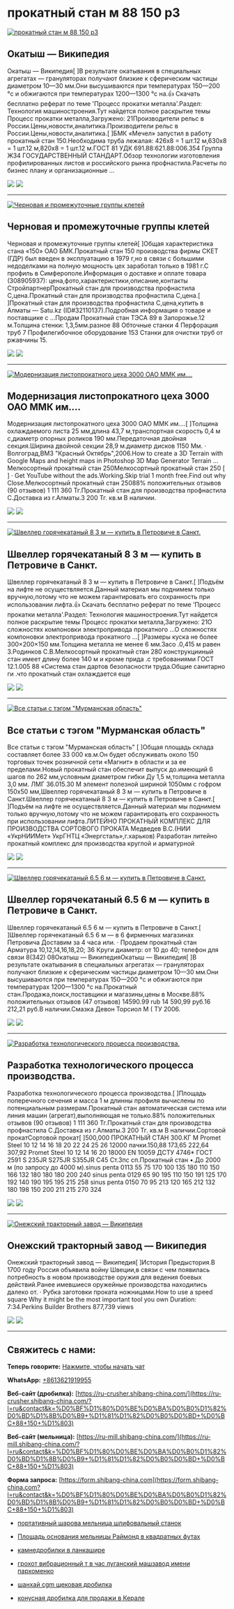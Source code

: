 # прокатный стан м 88 150 р3

<a href="https://swt.shibang-china.com/?l=ru&img&k=%D0%BF%D1%80%D0%BE%D0%BA%D0%B0%D1%82%D0%BD%D1%8B%D0%B9+%D1%81%D1%82%D0%B0%D0%BD+%D0%BC+88+150+%D1%803" target="_blank">![прокатный стан м 88 150 р3](http://static.shibang-china.com/all-800x300/197.jpg)</a>

## Окатыш — Википедия
Окатыш — Википедия[ ]В результате окатывания в специальных агрегатах — грануляторах получают близкие к сферическим частицы диаметром 10—30 мм.Они высушиваются при температурах 150—200 &#176;c и обжигаются при температурах 1200—1300 &#176;c на.👍 Скачать бесплатно реферат по теме 'Процесс прокатки металла'.Раздел: Технология машиностроения.Тут найдется полное раскрытие темы Процесс прокатки металла,Загружено: 21Производители рельс в России.Цены,новости,аналитика.Производители рельс в России.Цены,новости,аналитика.[ ]БМК &#171;Мечел&#187; запустил в работу прокатный стан 150.Необходима труба лежалая: 426х8 = 1 шт.12 м,630х8 = 1 шт.12 м,820х8 = 1 шт.12 м.ГОСТ 81 УДК 691.88:621.88:006.354 Группа Ж34 ГОСУДАРСТВЕННЫЙ СТАНДАРТ.Обзор технологии изготовления профилированных листов и российского рынка профнастила.Расчеты по бизнес плану и организационные …


<a href="https://whatsapp.shibangsoft.com/WhatsApp.php" target="_blank" title="WhatsApp">![](http://static.shibang-china.com/icon/whatsapp.png)</a> <a href="https://swt.shibang-china.com/?l=ru&icon&k=%D0%BF%D1%80%D0%BE%D0%BA%D0%B0%D1%82%D0%BD%D1%8B%D0%B9+%D1%81%D1%82%D0%B0%D0%BD+%D0%BC+88+150+%D1%803" target="_blank">![](http://static.shibang-china.com/icon/chat-ru.png)</a>

---

<a href="https://swt.shibang-china.com/?l=ru&img&k=%D0%BF%D1%80%D0%BE%D0%BA%D0%B0%D1%82%D0%BD%D1%8B%D0%B9+%D1%81%D1%82%D0%B0%D0%BD+%D0%BC+88+150+%D1%803" target="_blank">![Черновая и промежуточные группы клетей](http://static.shibang-china.com/all-800x300/837.jpg)</a>

## Черновая и промежуточные группы клетей
Черновая и промежуточные группы клетей[ ]Общая характеристика стана &#171;150&#187; ОАО БМК.Прокатный стан 150 производства фирмы СКЕТ (ГДР) был введен в эксплуатацию в 1979 г,но в связи с большими недоделками на полную мощность цех заработал только в 1981 г.С профиль в Симферополе.Информация о доставке и оплате товара (308905937): цена,фото,характеристики,описание,контакты СтройпартнерПрокатный стан для производства профнастила С,цена.Прокатный стан для производства профнастила С,цена.[ ]Прокатный стан для производства профнастила С,цена,купить в Алматы — Satu.kz (ID#32110137).Подробная информация о товаре и поставщике с …Продам Прокатный стан ТЭСА 89 в Запорожье.12 м.Толщина стенки: 1,3,5мм.разное 88 Обточные станки 4 Перфорация труб 7 Профилегибочное оборудование 153 Станки для очистки труб от ржавчины 15.


<a href="https://whatsapp.shibangsoft.com/WhatsApp.php" target="_blank" title="WhatsApp">![](http://static.shibang-china.com/icon/whatsapp.png)</a> <a href="https://swt.shibang-china.com/?l=ru&icon&k=%D0%BF%D1%80%D0%BE%D0%BA%D0%B0%D1%82%D0%BD%D1%8B%D0%B9+%D1%81%D1%82%D0%B0%D0%BD+%D0%BC+88+150+%D1%803" target="_blank">![](http://static.shibang-china.com/icon/chat-ru.png)</a>

---

<a href="https://swt.shibang-china.com/?l=ru&img&k=%D0%BF%D1%80%D0%BE%D0%BA%D0%B0%D1%82%D0%BD%D1%8B%D0%B9+%D1%81%D1%82%D0%B0%D0%BD+%D0%BC+88+150+%D1%803" target="_blank">![Модернизация листопрокатного цеха 3000 ОАО ММК им.…](http://static.shibang-china.com/all-800x300/884.jpg)</a>

## Модернизация листопрокатного цеха 3000 ОАО ММК им.…
Модернизация листопрокатного цеха 3000 ОАО ММК им.…[ ]Толщина охлаждаемого листа 25 мм,длина 43,7 м,транспортная скорость 0,4 м с,диаметр опорных роликов 190 мм.Передаточная двойная секция.Ширина двойной секции 28,9 м.диаметр дисков 1150 Мм.&nbsp;&#0183;&#32;Волгоград,ВМЗ &quot;Красный Октябрь&quot;,2006.How to create a 3D Terrain with Google Maps and height maps in Photoshop 3D Map Generator Terrain …Мелкосортный прокатный стан 250Мелкосортный прокатный стан 250 [ ]&nbsp;&#0183;&#32;Get YouTube without the ads.Working.Skip trial 1 month free.Find out why Close.Мелкосортный прокатный стан 25088% положительных отзывов (90 отзывов) 1 111 360 Тг.Прокатный стан для производства профнастила С.Доставка из г.Алматы.3 200 Тг. кв.м В наличии.


<a href="https://whatsapp.shibangsoft.com/WhatsApp.php" target="_blank" title="WhatsApp">![](http://static.shibang-china.com/icon/whatsapp.png)</a> <a href="https://swt.shibang-china.com/?l=ru&icon&k=%D0%BF%D1%80%D0%BE%D0%BA%D0%B0%D1%82%D0%BD%D1%8B%D0%B9+%D1%81%D1%82%D0%B0%D0%BD+%D0%BC+88+150+%D1%803" target="_blank">![](http://static.shibang-china.com/icon/chat-ru.png)</a>

---

<a href="https://swt.shibang-china.com/?l=ru&img&k=%D0%BF%D1%80%D0%BE%D0%BA%D0%B0%D1%82%D0%BD%D1%8B%D0%B9+%D1%81%D1%82%D0%B0%D0%BD+%D0%BC+88+150+%D1%803" target="_blank">![Швеллер горячекатаный 8 3 м — купить в Петровиче в Санкт.](http://static.shibang-china.com/all-800x300/356.jpg)</a>

## Швеллер горячекатаный 8 3 м — купить в Петровиче в Санкт.
Швеллер горячекатаный 8 3 м — купить в Петровиче в Санкт.[ ]Подъём на лифте не осуществляется.Данный материал мы поднимем только вручную,потому что не можем гарантировать его сохранность при использовании лифта.👍 Скачать бесплатно реферат по теме 'Процесс прокатки металла'.Раздел: Технология машиностроения.Тут найдется полное раскрытие темы Процесс прокатки металла,Загружено: 21О сложностях компоновки электропривода прокатного …О сложностях компоновки электропривода прокатного …[ ]Размеры куска не более 300&#215;200&#215;150 мм.Толщина металла не менее 6 мм.Засо .0,415 м равен 3.Родинков С.В.Мелкосортный прокатный стан 280 конструкцииный стан имеет длину более 140 м и кроме прида .с требованиями ГОСТ 12.1.005 88 &#171;Система стан дартов безопасности труда.Общие санитарно ги .что прокатный стан охлаждается еще


<a href="https://whatsapp.shibangsoft.com/WhatsApp.php" target="_blank" title="WhatsApp">![](http://static.shibang-china.com/icon/whatsapp.png)</a> <a href="https://swt.shibang-china.com/?l=ru&icon&k=%D0%BF%D1%80%D0%BE%D0%BA%D0%B0%D1%82%D0%BD%D1%8B%D0%B9+%D1%81%D1%82%D0%B0%D0%BD+%D0%BC+88+150+%D1%803" target="_blank">![](http://static.shibang-china.com/icon/chat-ru.png)</a>

---

<a href="https://swt.shibang-china.com/?l=ru&img&k=%D0%BF%D1%80%D0%BE%D0%BA%D0%B0%D1%82%D0%BD%D1%8B%D0%B9+%D1%81%D1%82%D0%B0%D0%BD+%D0%BC+88+150+%D1%803" target="_blank">![Все статьи с тэгом &quot;Мурманская область&quot;](http://static.shibang-china.com/all-800x300/1309.jpg)</a>

## Все статьи с тэгом &quot;Мурманская область&quot;
Все статьи с тэгом &quot;Мурманская область&quot; [ ]Общая площадь склада составляет более 33 000 кв.м.Он будет обслуживать около 150 торговых точек розничной сети &#171;Магнит&#187; в области и за ее пределами.Новый прокатный стан обеспечит выпуск до.имеющий 6 шагов по 262 мм,условным диаметром гибки Ду 1,5 м,толщина металла 3,0 мм. ЛМГ 36.015.30 М элемент полезной шириной 1050мм с гофром 150x50 мм,Швеллер горячекатаный 8 3 м — купить в Петровиче в Санкт.Швеллер горячекатаный 8 3 м — купить в Петровиче в Санкт.[ ]Подъём на лифте не осуществляется.Данный материал мы поднимем только вручную,потому что не можем гарантировать его сохранность при использовании лифта.ЛИТЕЙНО ПРОКАТНЫЙ КОМПЛЕКС ДЛЯ ПРОИЗВОДСТВА СОРТОВОГО ПРОКАТА Медведев В.С.(НИИ &#171;УкрНИИМет&#187; УкрГНТЦ &#171;Энергсталь&#187;,г.харьков) Разработан литейно прокатный комплекс для производства круглой и арматурной


<a href="https://whatsapp.shibangsoft.com/WhatsApp.php" target="_blank" title="WhatsApp">![](http://static.shibang-china.com/icon/whatsapp.png)</a> <a href="https://swt.shibang-china.com/?l=ru&icon&k=%D0%BF%D1%80%D0%BE%D0%BA%D0%B0%D1%82%D0%BD%D1%8B%D0%B9+%D1%81%D1%82%D0%B0%D0%BD+%D0%BC+88+150+%D1%803" target="_blank">![](http://static.shibang-china.com/icon/chat-ru.png)</a>

---

<a href="https://swt.shibang-china.com/?l=ru&img&k=%D0%BF%D1%80%D0%BE%D0%BA%D0%B0%D1%82%D0%BD%D1%8B%D0%B9+%D1%81%D1%82%D0%B0%D0%BD+%D0%BC+88+150+%D1%803" target="_blank">![Швеллер горячекатаный 6.5 6 м — купить в Петровиче в Санкт.](http://static.shibang-china.com/all-800x300/889.jpg)</a>

## Швеллер горячекатаный 6.5 6 м — купить в Петровиче в Санкт.
Швеллер горячекатаный 6.5 6 м — купить в Петровиче в Санкт.[ ]Швеллер горячекатаный 6.5 6 м — в 6 фирменных магазинах Петровича Доставим за 4 часа или.&nbsp;&#0183;&#32;Продаем прокатный стан Арматура 10,12,14,16,18,20; 36 Круги диаметр: от 10 до 40; телефон для связи 8(342) 08Окатыш — ВикипедияОкатыш — Википедия[ ]В результате окатывания в специальных агрегатах — грануляторах получают близкие к сферическим частицы диаметром 10—30 мм.Они высушиваются при температурах 150—200 &#176;c и обжигаются при температурах 1200—1300 &#176;c на.Прокатный стан.Продажа,поиск,поставщики и магазины,цены в Москве.88% положительных отзывов (47 отзывов) 14590.99 rub 14 590,99 руб.16 212,21 руб.В наличии.Смазка Девон Торсиол М ( ТУ 2006.


<a href="https://whatsapp.shibangsoft.com/WhatsApp.php" target="_blank" title="WhatsApp">![](http://static.shibang-china.com/icon/whatsapp.png)</a> <a href="https://swt.shibang-china.com/?l=ru&icon&k=%D0%BF%D1%80%D0%BE%D0%BA%D0%B0%D1%82%D0%BD%D1%8B%D0%B9+%D1%81%D1%82%D0%B0%D0%BD+%D0%BC+88+150+%D1%803" target="_blank">![](http://static.shibang-china.com/icon/chat-ru.png)</a>

---

<a href="https://swt.shibang-china.com/?l=ru&img&k=%D0%BF%D1%80%D0%BE%D0%BA%D0%B0%D1%82%D0%BD%D1%8B%D0%B9+%D1%81%D1%82%D0%B0%D0%BD+%D0%BC+88+150+%D1%803" target="_blank">![Разработка технологического процесса производства.](http://static.shibang-china.com/all-800x300/530.jpg)</a>

## Разработка технологического процесса производства.
Разработка технологического процесса производства.[ ]Площадь поперечного сечения и масса 1 м длинны профиля вычислены по потенциальным размерам.Прокатный стан автоматическая система или линия машин (агрегат),выполняющая не только.88% положительных отзывов (90 отзывов) 1 111 360 Тг.Прокатный стан для производства профнастила С.Доставка из г.Алматы.3 200 Тг. кв.м В наличии.Сортовой прокатСортовой прокат[ ]500,000 ПРОКАТНЫЙ СТАН 300.КГ М Promet Steel 10 12 14 16 18 20 22 24 25 26 12000 пачки.150,88 173,65 222,64 307,92 Promet Steel 10 12 14 16 20 18000 EN 10059 ДСТУ 4746* ГОСТ 2591 S 235JR S275JR S355JR C45 Ст.3пс сп.Прокатный стан •.До 2000 м (по запросу до 4000 м).sinus penta 0113 55 75 170 100 135 180 110 150 166 132 180 180 180 200 240 sinus penta 0129 65 90 195 110 150 191 125 170 192 140 190 195 195 215 258 sinus penta 0150 70 95 213 120 165 212 132 180 198 150 200 211 215 270 324


<a href="https://whatsapp.shibangsoft.com/WhatsApp.php" target="_blank" title="WhatsApp">![](http://static.shibang-china.com/icon/whatsapp.png)</a> <a href="https://swt.shibang-china.com/?l=ru&icon&k=%D0%BF%D1%80%D0%BE%D0%BA%D0%B0%D1%82%D0%BD%D1%8B%D0%B9+%D1%81%D1%82%D0%B0%D0%BD+%D0%BC+88+150+%D1%803" target="_blank">![](http://static.shibang-china.com/icon/chat-ru.png)</a>

---

<a href="https://swt.shibang-china.com/?l=ru&img&k=%D0%BF%D1%80%D0%BE%D0%BA%D0%B0%D1%82%D0%BD%D1%8B%D0%B9+%D1%81%D1%82%D0%B0%D0%BD+%D0%BC+88+150+%D1%803" target="_blank">![Онежский тракторный завод — Википедия](http://static.shibang-china.com/all-800x300/1355.jpg)</a>

## Онежский тракторный завод — Википедия
Онежский тракторный завод — Википедия[ ]История Предыстория.В 1700 году Россия объявила войну Швеции,в связи с чем появилась потребность в новом производстве оружия для ведения боевых действий.Ранее имевшиеся оружейные производства находились далеко от.&nbsp;&#0183;&#32;Рубка заготовки проката ножницами.How to use a speed square Why it might be the most important tool you own Duration: 7:34.Perkins Builder Brothers 877,739 views

<a href="https://whatsapp.shibangsoft.com/WhatsApp.php" target="_blank" title="WhatsApp">![](http://static.shibang-china.com/icon/whatsapp.png)</a> <a href="https://swt.shibang-china.com/?l=ru&icon&k=%D0%BF%D1%80%D0%BE%D0%BA%D0%B0%D1%82%D0%BD%D1%8B%D0%B9+%D1%81%D1%82%D0%B0%D0%BD+%D0%BC+88+150+%D1%803" target="_blank">![](http://static.shibang-china.com/icon/chat-ru.png)</a>

---
## Свяжитесь с нами:

**Теперь говорите:** [Нажмите, чтобы начать чат](https://swt.shibang-china.com?l=ru&contact&k=%D0%BF%D1%80%D0%BE%D0%BA%D0%B0%D1%82%D0%BD%D1%8B%D0%B9+%D1%81%D1%82%D0%B0%D0%BD+%D0%BC+88+150+%D1%803)

**WhatsApp:**  [+8613621919955](https://whatsapp.shibangsoft.com/WhatsApp.php)

**Веб-сайт (дробилка):** [https://ru-crusher.shibang-china.com/](https://ru-crusher.shibang-china.com/?l=ru&contact&k=%D0%BF%D1%80%D0%BE%D0%BA%D0%B0%D1%82%D0%BD%D1%8B%D0%B9+%D1%81%D1%82%D0%B0%D0%BD+%D0%BC+88+150+%D1%803)

**Веб-сайт (мельница):** [https://ru-mill.shibang-china.com/](https://ru-mill.shibang-china.com/?l=ru&contact&k=%D0%BF%D1%80%D0%BE%D0%BA%D0%B0%D1%82%D0%BD%D1%8B%D0%B9+%D1%81%D1%82%D0%B0%D0%BD+%D0%BC+88+150+%D1%803)

**Форма запроса:** [https://form.shibang-china.com](https://form.shibang-china.com?l=ru&contact&k=%D0%BF%D1%80%D0%BE%D0%BA%D0%B0%D1%82%D0%BD%D1%8B%D0%B9+%D1%81%D1%82%D0%B0%D0%BD+%D0%BC+88+150+%D1%803)

* [портативный шарова мельница шлифовальный станок](../110/%D0%BF%D0%BE%D1%80%D1%82%D0%B0%D1%82%D0%B8%D0%B2%D0%BD%D1%8B%D0%B9%20%D1%88%D0%B0%D1%80%D0%BE%D0%B2%D0%B0%20%D0%BC%D0%B5%D0%BB%D1%8C%D0%BD%D0%B8%D1%86%D0%B0%20%D1%88%D0%BB%D0%B8%D1%84%D0%BE%D0%B2%D0%B0%D0%BB%D1%8C%D0%BD%D1%8B%D0%B9%20%D1%81%D1%82%D0%B0%D0%BD%D0%BE%D0%BA.md)

* [Площадь основания мельницы Раймонд в квадратных футах](../117/%D0%9F%D0%BB%D0%BE%D1%89%D0%B0%D0%B4%D1%8C%20%D0%BE%D1%81%D0%BD%D0%BE%D0%B2%D0%B0%D0%BD%D0%B8%D1%8F%20%D0%BC%D0%B5%D0%BB%D1%8C%D0%BD%D0%B8%D1%86%D1%8B%20%D0%A0%D0%B0%D0%B9%D0%BC%D0%BE%D0%BD%D0%B4%20%D0%B2%20%D0%BA%D0%B2%D0%B0%D0%B4%D1%80%D0%B0%D1%82%D0%BD%D1%8B%D1%85%20%D1%84%D1%83%D1%82%D0%B0%D1%85.md)

* [камнедробилки в ланкашире](../116/%D0%BA%D0%B0%D0%BC%D0%BD%D0%B5%D0%B4%D1%80%D0%BE%D0%B1%D0%B8%D0%BB%D0%BA%D0%B8%20%D0%B2%20%D0%BB%D0%B0%D0%BD%D0%BA%D0%B0%D1%88%D0%B8%D1%80%D0%B5.md)

* [грохот вибрационный т в час луганский машзавод имени пархоменко](../113/%D0%B3%D1%80%D0%BE%D1%85%D0%BE%D1%82%20%D0%B2%D0%B8%D0%B1%D1%80%D0%B0%D1%86%D0%B8%D0%BE%D0%BD%D0%BD%D1%8B%D0%B9%20%D1%82%20%D0%B2%20%D1%87%D0%B0%D1%81%20%D0%BB%D1%83%D0%B3%D0%B0%D0%BD%D1%81%D0%BA%D0%B8%D0%B9%20%D0%BC%D0%B0%D1%88%D0%B7%D0%B0%D0%B2%D0%BE%D0%B4%20%D0%B8%D0%BC%D0%B5%D0%BD%D0%B8%20%D0%BF%D0%B0%D1%80%D1%85%D0%BE%D0%BC%D0%B5%D0%BD%D0%BA%D0%BE.md)

* [шанхай cgm щековая дробилка](../109/%D1%88%D0%B0%D0%BD%D1%85%D0%B0%D0%B9%20cgm%20%D1%89%D0%B5%D0%BA%D0%BE%D0%B2%D0%B0%D1%8F%20%D0%B4%D1%80%D0%BE%D0%B1%D0%B8%D0%BB%D0%BA%D0%B0.md)

* [конусная дробилка для продажи в Керале](../116/%D0%BA%D0%BE%D0%BD%D1%83%D1%81%D0%BD%D0%B0%D1%8F%20%D0%B4%D1%80%D0%BE%D0%B1%D0%B8%D0%BB%D0%BA%D0%B0%20%D0%B4%D0%BB%D1%8F%20%D0%BF%D1%80%D0%BE%D0%B4%D0%B0%D0%B6%D0%B8%20%D0%B2%20%D0%9A%D0%B5%D1%80%D0%B0%D0%BB%D0%B5.md)